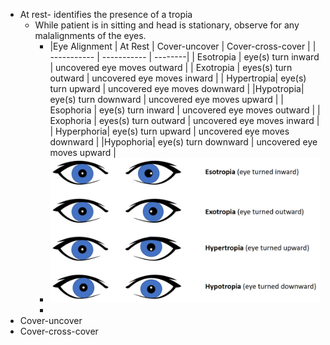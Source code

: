 - At rest- identifies the presence of a tropia
	- While patient is in sitting and head is stationary, observe for any malalignments of the eyes.
		- |Eye Alignment     | At Rest | Cover-uncover | Cover-cross-cover | 
		  | ----------- | ----------- | --------| 
		  | Esotropia     | eye(s) turn inward   | uncovered eye moves outward | 
		  | Exotropia  | eyes(s) turn outward   | uncovered eye moves inward |
		  | Hypertropia| eye(s) turn upward   | uncovered eye moves downward |
		  |Hypotropia| eye(s) turn downward   | uncovered eye moves upward |
		  | Esophoria     | eye(s) turn inward   | uncovered eye moves outward | 
		  | Exophoria  | eyes(s) turn outward   | uncovered eye moves inward |
		  | Hyperphoria| eye(s) turn upward   | uncovered eye moves downward |
		  |Hypophoria| eye(s) turn downward   | uncovered eye moves upward |
		- ![image.png](../assets/image_1639586349446_0.png)
		-
- Cover-uncover
- Cover-cross-cover